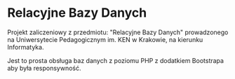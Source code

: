 # Relacyjne Bazy Danych
Projekt zaliczeniowy z przedmiotu: "Relacyjne Bazy Danych" prowadzonego na Uniwersytecie Pedagogicznym im. KEN w Krakowie, 
na kierunku Informatyka.


Jest to prosta obsługa baz danych z poziomu PHP z dodatkiem Bootstrapa aby była responsywność.
